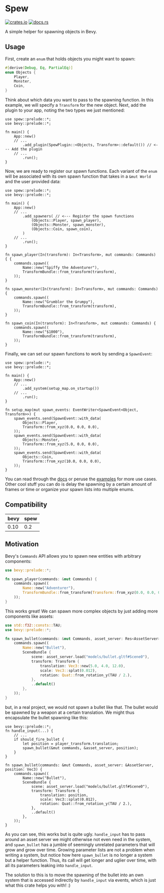 # Spew

[![crates.io](https://img.shields.io/crates/v/spew)](https://crates.io/crates/spew)
[![docs.rs](https://docs.rs/spew/badge.svg)](https://docs.rs/spew)

A simple helper for spawning objects in Bevy.

## Usage

First, create an `enum` that holds objects you might want to spawn:

```rust
#[derive(Debug, Eq, PartialEq)]
enum Objects {
    Player,
    Monster,
    Coin,
}
```

Think about which data you want to pass to the spawning function. In this example, we will specify a `Transform` for the new object.
Next, add the plugin to your app, noting the two types we just mentioned:

```rust,ignore
use spew::prelude::*;
use bevy::prelude::*;

fn main() {
    App::new()
    // ...
        .add_plugin(SpewPlugin::<Objects, Transform>::default()) // <--- Add the plugin
    // ...
        .run();
}
```

Now, we are ready to register our spawn functions. Each variant of the `enum` will be associated with its own spawn function that takes in a `&mut World` and the user provided data:
```rust,ignore
use spew::prelude::*;
use bevy::prelude::*;

fn main() {
    App::new()
    // ...
        .add_spawners( // <--- Register the spawn functions
            (Objects::Player, spawn_player),
            (Objects::Monster, spawn_monster),
            (Objects::Coin, spawn_coin),
        )
    // ...
        .run();
}

fn spawn_player(In(transform): In<Transform>, mut commands: Commands) { {
    commands.spawn((
        Name::new("Spiffy the Adventurer"),
        TransformBundle::from_transform(transform),
    ));
}

fn spawn_monster(In(transform): In<Transform>, mut commands: Commands) {
    commands.spawn((
        Name::new("Grumblor the Grumpy"),
        TransformBundle::from_transform(transform),
    ));
}

fn spawn_coin(In(transform): In<Transform>, mut commands: Commands) {
    commands.spawn((
        Name::new("$1000"),
        TransformBundle::from_transform(transform),
    ));
}
```

Finally, we can set our spawn functions to work by sending a `SpawnEvent`:
```rust,ignore
use spew::prelude::*;
use bevy::prelude::*;

fn main() {
    App::new()
    // ...
        .add_system(setup_map.on_startup())
    // ...
        .run();
}

fn setup_map(mut spawn_events: EventWriter<SpawnEvent<Object, Transform>>) {
    spawn_events.send(SpawnEvent::with_data(
        Objects::Player,
        Transform::from_xyz(0.0, 0.0, 0.0),
    ));
    spawn_events.send(SpawnEvent::with_data(
        Objects::Monster,
        Transform::from_xyz(5.0, 0.0, 0.0),
    ));
    spawn_events.send(SpawnEvent::with_data(
        Objects::Coin,
        Transform::from_xyz(10.0, 0.0, 0.0),
    ));
}
```

You can read through the [docs](https://docs.rs/spew) or peruse the [examples](https://github.com/janhohenheim/spew/examples) for more use cases.
Other cool stuff you can do is delay the spawning by a certain amount of frames or time or organize your spawn lists into multiple enums.

## Compatibility
| bevy | spew |
|------|------|
| 0.10 | 0.2  |


## Motivation

Bevy's `Commands` API allows you to spawn new entities with arbitrary components:
```rust
use bevy::prelude::*;

fn spawn_player(commands: &mut Commands) {
    commands.spawn((
        Name::new("Adventurer"),
        TransformBundle::from_transform(Transform::from_xyz(0.0, 0.0, 0.0)),
    ));
}
```
This works great! We can spawn more complex objects by just adding more components like assets:
```rust
use std::f32::consts::TAU;
use bevy::prelude::*;

fn spawn_bullet(commands: &mut Commands, asset_server: Res<AssetServer>) {
    commands.spawn((
        Name::new("Bullet"),
        SceneBundle {
            scene: asset_server.load("models/bullet.gltf#Scene0"),
            transform: Transform {
                translation: Vec3::new(5.0, 4.0, 12.0),
                scale: Vec3::splat(0.012),
                rotation: Quat::from_rotation_y(TAU / 2.),
            },
            ..default()
        },
    ));
}
```
but, in a real project, we would not spawn a bullet like that. The bullet would be spawned by a weapon at a certain translation.
We might thus encapsulate the bullet spawning like this:
```rust,ignore
use bevy::prelude::*;
fn handle_input(...) {
    // ...
    if should_fire_bullet {
        let position = player_transform.translation;
        spawn_bullet(&mut commands, &asset_server, position);
    }
}

fn spawn_bullet(commands: &mut Commands, asset_server: &AssetServer, position: Vec3) {
    commands.spawn((
        Name::new("Bullet"),
        SceneBundle {
            scene: asset_server.load("models/bullet.gltf#Scene0"),
            transform: Transform {
                translation: position,
                scale: Vec3::splat(0.012),
                rotation: Quat::from_rotation_y(TAU / 2.),
            },
            ..default()
        },
    ));
}
```

As you can see, this works but is quite ugly. `handle_input` has to pass around an asset server we might otherwise not even need in the system,
and `spawn_bullet` has a jumble of seemingly unrelated parameters that will grow and grow over time. Growing parameter lists are not a problem
when writing a system, but notice how here `spawn_bullet` is no longer a system but a helper function. Thus, its call will get longer and uglier over time,
with all its parameters leaking into `handle_input`.

The solution to this is to move the spawning of the bullet into an own system that is accessed indirectly by `handle_input` via events, which is just what this crate helps you with! :) 